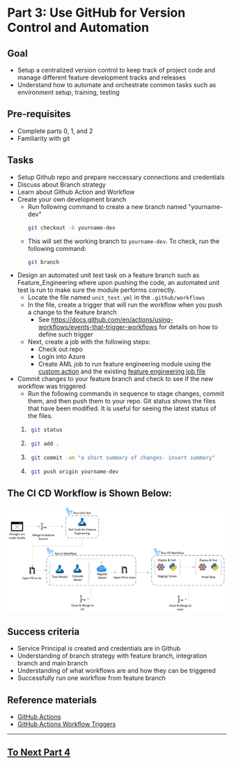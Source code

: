 
# Part 3: Use GitHub for Version Control and Automation

## Goal 
- Setup a centralized version control to keep track of project code and manage different feature development tracks and releases
- Understand how to automate and orchestrate common tasks such as environment setup, training, testing 

## Pre-requisites
- Complete parts 0, 1, and 2
- Familiarity with git

## Tasks
- Setup Github repo and prepare neccessary connections and credentials 
- Discuss about Branch strategy
- Learn about Github Action and Workflow
- Create your own development branch 
    - Run following command to create a new branch named "yourname-dev"
        ```bash
        git checkout -b yourname-dev
        ```
    - This will set the working branch to ```yourname-dev```. To check, run the following command:
         ```bash
        git branch
        ```
- Design an automated unit test task on a feature branch such as Feature_Engineering where upon pushing the code, an automated unit test is run to make sure the module performs correctly.
    - Locate the file named ```unit_test.yml``` in the ```.github/workflows```
    - In the file, create a trigger that will run the workflow when you push a change to the feature branch
        - See https://docs.github.com/en/actions/using-workflows/events-that-trigger-workflows for details on how to define such trigger
    - Next, create a job with the following steps:
         - Check out repo
         - Login into Azure
         - Create AML job to run feature engineering module using the [custom action](.github/actions/aml-job-create/action.yaml) and the existing [feature engineering job file](src/workshop/core/data_engineering/feature_engineering.yml)
- Commit changes to your feature branch and check to see if the new workflow was triggered
    - Run the following commands in sequence to stage changes, commit them, and then push them to your repo. Git status shows the files that have been modified. It is useful for seeing the latest status of the files.
    1. ```bash 
        git status
    2. ```bash 
        git add .
    3. ```bash
        git commit -am "a short summary of changes- insert summary"
    4. ```bash
        git push origin yourname-dev

## The CI CD Workflow is Shown Below:
![pipeline](images/part3cicd.png)

## Success criteria
- Service Principal is created and credentials are in Github
- Understanding of branch strategy with feature branch, integration branch and main branch
- Understanding of what workflows are and how they can be triggered
- Successfully run one workflow from feature branch 

## Reference materials
- [GitHub Actions](https://github.com/features/actions)
- [GitHub Actions Workflow Triggers](https://docs.github.com/en/actions/using-workflows/events-that-trigger-workflows)

---

## [To Next Part 4](part_4.md)
